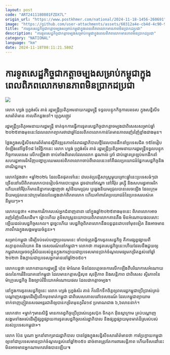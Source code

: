 ```yaml
---
layout: post
code: "ART2411180801FZDX7L"
origin_url: "https://www.postkhmer.com/national/2024-11-18-1456-260691"
image: "https://github.com/user-attachments/assets/60312a4e-cb4d-4c90-9126-569690d92a5d"
title: "ការទូត​​សេដ្ឋកិច្ច​ជា​កត្តា​ចម្បង​សម្រាប់​កម្ពុជា​ក្នុង​ពេល​ពិភព​លោក​មាន​ភាព​មិន​ប្រាកដ​ប្រជា"
description: "​​ការទូត​​សេដ្ឋកិច្ច​ជា​កត្តា​ចម្បង​សម្រាប់​កម្ពុជា​ក្នុង​ពេល​ពិភព​លោក​មាន​ភាព​មិន​ប្រាកដ​ប្រជា​"
category: "NATIONAL"
language: "km"
date: 2024-11-18T08:11:21.580Z
---
```


# ការទូត​​សេដ្ឋកិច្ច​ជា​កត្តា​ចម្បង​សម្រាប់​កម្ពុជា​ក្នុង​ពេល​ពិភព​លោក​មាន​ភាព​មិន​ប្រាកដ​ប្រជា

![](https://github.com/user-attachments/assets/787a0eb1-0a7b-441a-9fd1-6325684a13da)

លោក ហ្សង់ ហ្វ្រង់ស័រ តាន់ ​រដ្ឋមន្ត្រី​ប្រតិភូ​អម​នាយក​រដ្ឋមន្ត្រី​ ទទួល​បន្ទុក​កិច្ច​ការ​បរទេស ក្នុង​សន្និសីទ​សារព័ត៌មាន​ កាល​ពី​កន្លង​ទៅ។ ហ្វ្រេសញូវ

រដ្ឋមន្ត្រី​ប្រតិភូ​អម​នាយក​រដ្ឋមន្ត្រី​ ចាត់​ទុក​ការ​ធ្វើ​ការ​ទូត​សេដ្ឋកិច្ច​ជា​កត្តា​ចម្បង​ ជាពិសេស​សម្រាប់​ឆ្នាំ​២០២៥​ខាង​មុខ​នេះ​ ដែល​លោក​ព្យាករ​ថា​ជា​ឆ្នាំ​ដែល​ពិភពលោក​កាន់​តែ​មាន​ភាព​រញ៉េរញ៉ៃ​ខ្លាំង​ជាង​មុន។

ថ្លែង​ក្នុង​សន្និសីទ​សារព័ត៌មាន​ស្ដី​ពី​វឌ្ឍនភាព​នៃ​រាជរដ្ឋាភិបាល​ថ្មី​ដែល​បាន​ដឹក​នាំ​ប្រទេស​ជិត ១៥​ខែ​ រៀប​ចំឡើង​នៅ​ថ្ងៃ​ទី១៨ ខែ​វិច្ឆិកា​នេះ លោក ហ្សង់ ហ្វ្រង់ស័រ តាន់ ​រដ្ឋមន្ត្រី​ប្រតិភូ​អម​នាយក​រដ្ឋមន្ត្រី​ ទទួល​បន្ទុក​កិច្ច​ការ​បរទេស លើក​ឡើង​ថា ចាប់​តាំង​ពី​ពេល​ដែល​លោក​ ដូណាល់ ត្រាំ ជាប់​ឆ្នោត​ត្រឡប់​មក​ដឹកនាំ​សហរដ្ឋ​អាមេរិក​វិញ​ បញ្ហា​ប្រឈម​របស់​ពិភពលោក​ចាប់​ពី​ពេល​នេះ​ទៅ​គឺ​ផលប្រយោជន៍​ផ្នែក​សេដ្ឋកិច្ច​និង​ពាណិជ្ជកម្ម។

លោក​ថ្លែង​ថា៖ «ឆ្នាំ​២០២៤​ ដែល​ជិត​ផុត​ទៅ​នេះ ជា​របត់​ប្រវត្តិសាស្ត្រ​មួយ​ព្រោះ​ឆ្នាំ​នេះ​ប្រទេស​ធំៗ​ជា​ច្រើន​នៅ​លើ​ពិភពលោក​បាន​រៀបចំ​ការ​បោះ​ឆ្នោត ដូចជា​នៅ​ឥណ្ឌា នៅ​អឺរ៉ុប រុស្ស៊ី និង​សហរដ្ឋ​អាមេរិក ហើយ​នៅ​អឺរ៉ុប​ក៏​មាន​និន្នាការ​បង្ហាញ​ថា ស្ដាំនិយម​ជ្រុល ឬ​ឆ្វេង​និយម​ជ្រុល​បាន​លេច​ឡើង ដែល​ក្រុម​និយម​ជ្រុល​នេះ​ជា​ក្រុម​ដែល​បែរ​ខ្នង​ដាក់​ពិភពលោក ហើយ​គាំពារ​តែ​ប្រយោជន៍​នៃ​ប្រទេស​របស់​គេ​នីមួយៗ»។

លោក​បន្ត​ថា៖ «តាម​ការ​វិភាគ​របស់​អ្នក​ជំនាញ​នានា នៅ​ក្នុង​ឆ្នាំ​២០២៥​ខាង​មុខ​នេះ ពិភពលោក​អាច​រញ៉េរញ៉ៃ​លើស​ដើម។ ម្ល៉ោះ​ហើយ ភូមិសាស្ត្រ​នយោបាយ​ពិភពលោក​តាន​តឹង មិន​អំណោយ​ផល​សោះ​ឡើយ​ដល់​សេដ្ឋកិច្ច​សកល។ ដូច្នេះ​ហើយ សេដ្ឋកិច្ច​ពិភពលោក​នឹង​បន្ត​ដុនដាប​ទៅ​មុខ​ទៀត និង​អាច​មាន​ភាព​វឹកវរ​ក្នុង​សង្គម​មួយ​ចំនួន»។

សម្រាប់​កម្ពុជា ដើម្បី​ទប់ទល់​បញ្ហា​ប្រឈម​នេះ ចាំបាច់​ត្រូវ​ធ្វើ​ការទូត​សេដ្ឋកិច្ច គឺ​ការ​ផ្សព្វផ្សាយ​ពី​សក្ដានុពល​វិយោគ​ និង ទេសចរណ៍​នៅ​កម្ពុជា។ លោក​ថា ការទូត​សេដ្ឋកិច្ច​នេះ​ហើយ​ដែល​នឹង​ជួយ​ឲ្យ​កម្ពុជា​សម្រេច​ចក្ខុវិស័យ​របស់​ខ្លួន​ក្នុង​ការ​ក្លាយ​ជា​ប្រទេស​មាន​ប្រាក់​ចំណូល​មធ្យម​កម្រិត​ខ្ពស់​នៅ​ឆ្នាំ​២០២៣ និង​ក្លាយ​ជា​ប្រទេស​អ្នក​មាន​នៅ​ឆ្នាំ​២០៥០។

លោក​បន្ត​ថា លោក​នាយក​រដ្ឋមន្ត្រី​ ហ៊ុន ម៉ាណែត មិន​ដែល​ភ្លេច​ទេ​ការ​លើក​ឡើង​ពី​បរិយាកាស​អំណោយ​ផល​នៃ​ការ​វិនិយោគ​នៅ​កម្ពុជា ដែល​មាន​កត្តា​សន្តិសុខ សុវត្ថិភាព និង​សន្តិភាព ជា​ពិសេស​ ស្ថិរភាព​នៃ​ម៉ាក្រូ​សេដ្ឋកិច្ច និង​ច្បាប់​វិនិយោគ​អំណោយ​ផល ដែល​ជា​កត្តា​ចម្បង។

នៅ​ក្នុង​ការ​ទូត​សេដ្ឋកិច្ច​នេះ លោក ហ្សង់ ហ្វ្រង់ស័រ តាន់ ក៏​លើក​ទឹក​ចិត្ត​ឲ្យ​ពលរដ្ឋ​កម្ពុជា​ប្រើ​ប្រាស់​គ្រប់​បណ្ដាញ​សង្គម​ដើម្បី​លើក​មុខ​មាត់​កម្ពុជា ជាពិសេស​គោលដៅ​ទេសចរណ៍ ដែល​កម្ពុជា​ព្យាយាម​ទាក់ទាញ​ភ្ញៀវ​ទេសចរ​អន្តរជាតិ​ឲ្យ​បាន​កម្រិត​មុន​កូវីដ១៩ ប្រមាណ​ជាង ៦,៦​លាន​នាក់។

លោក​ថា៖ «ម្នាក់ៗ​មាន​សិទ្ធិ មាន​កាតព្វកិច្ច​ប្រើប្រាស់​ហ្វេសប៊ុក ទិកតុក អ៊ិនស្តាក្រាម គ្រប់​បណ្ដាញ​សង្គម​ទាំង​អស់​ដើម្បី​ផ្សព្វផ្សាយ​ការទូត​សេដ្ឋកិច្ច​របស់​រដ្ឋាភិបាល និង​ផ្សព្វផ្សាយ​មុខ​មាត់​ដ៏​ស្រស់បស់​របស់​ប្រទេស​កម្ពុជា»។

លោក ប៉ែន បូណា អ្នកនាំពាក្យ​រាជរដ្ឋាភិបាល​ បាន​ថ្លែង​ក្នុង​សន្និសីទ​សារព័ត៌មាន​ថា ការ​ប្រែក្លាយ​កម្ពុជា​ឲ្យ​ទៅ​ជា​ប្រទេស​មាន​ប្រាក់​ចំណូល​ខ្ពស់​នៅ​ឆ្នាំ​២០៥០ ដាច់​ខាត​ត្រូវ​​តែ​ការពារ​សន្តិភាព ហើយ​ទិសដៅ​នេះ​មិន​អាច​មាន​អ្នក​ណា​មក​រារាំង​បាន​ឡើយ៕